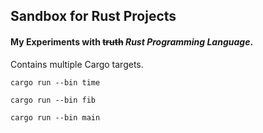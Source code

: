 ## Sandbox for Rust Projects

#### My Experiments with ~~truth~~ _Rust Programming Language_.

Contains multiple Cargo targets. 

`cargo run --bin time`

`cargo run --bin fib`

`cargo run --bin main`

